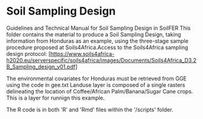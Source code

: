 # Soil Sampling Design
Guidelines and Technical Manual for Soil Sampling Design in SoilFER
This folder contains the material to produce a Soil Sampling Design, taking information from Honduras as an example, using the three-stage sample procedure proposed at Soils4Africa.Access to the Soils4Africa sampling design protocol: [https://www.soils4africa-h2020.eu/serverspecific/soils4africa/images/Documents/Soils4Africa_D3.2B_Sampling_design_v01.pdf]

The environmental covariates for Honduras must be retrieved from GGE using the code in gee.txt
Landuse layer is composed of a single rasters delineating the location of Coffee/African Palm/Banana/Sugar Cane crops. This is a layer for runnign this example. 

The R code is in both 'R' and 'Rmd' files within the '/scripts' folder.
